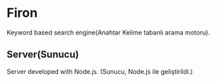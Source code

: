 ﻿# Firon
Keyword based search engine(Anahtar Kelime tabanlı arama motoru).
<h2>Server(Sunucu)</h2>
<p>Server developed with Node.js. (Sunucu, Node.js ile geliştirildi.)</p>
